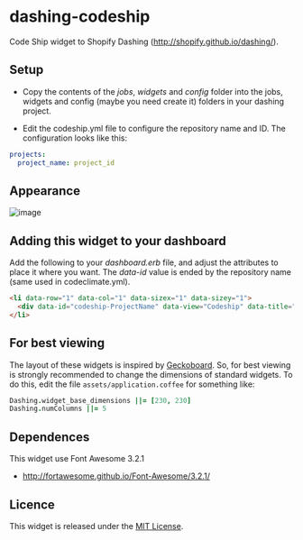 # dashing-codeship

Code Ship widget to Shopify Dashing (http://shopify.github.io/dashing/).


##  Setup


- Copy the contents of the *jobs*, *widgets* and *config* folder into the jobs, widgets and config (maybe you need create it) folders in your dashing project.

- Edit the codeship.yml file to configure the repository name and ID. The configuration looks like this:

```yaml
projects:
  project_name: project_id
```

## Appearance

![image](https://cloud.githubusercontent.com/assets/496442/2929453/86347c28-d789-11e3-9c42-8ae0569df391.png)


## Adding this widget to your dashboard

Add the following to your *dashboard.erb* file, and adjust the attributes to place it where you want. The *data-id* value is ended by the repository name (same used in codeclimate.yml).

```html
<li data-row="1" data-col="1" data-sizex="1" data-sizey="1">
  <div data-id="codeship-ProjectName" data-view="Codeship" data-title="Project title Build"></div>
</li>
```

## For best viewing

The layout of these widgets is inspired by [Geckoboard](http://geckoboard.com). So, for best viewing is strongly recommended to change the dimensions of standard widgets. To do this, edit the file `assets/application.coffee` for something like:

```coffee
Dashing.widget_base_dimensions ||= [230, 230]
Dashing.numColumns ||= 5
```

## Dependences

This widget use Font Awesome 3.2.1
- http://fortawesome.github.io/Font-Awesome/3.2.1/


## Licence

This widget is released under the [MIT License](http://www.opensource.org/licenses/MIT).
